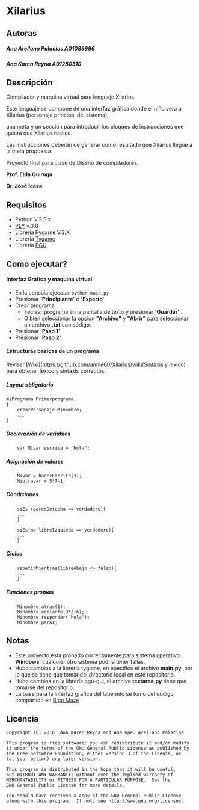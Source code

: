 # Xilarius

## Autoras
##### Ana Arellano Palacios A01089996
##### Ana Karen Reyna A01280310

## Descripción
Compilador y maquina virtual para lenguaje Xilarius.

Este lenguaje se compone de una interfaz gráfica donde el niño vera a Xilarius (personaje principal del sistema), 

una meta y un sección para introducir los bloques de instrucciones que quiera que Xilarius realice. 

Las instrucciones deberán de generar como resultado que Xilarius llegue a la meta propuesta.

Proyecto final para clase de Diseño de compiladores.

__Prof. Elda Quiroga__

__Dr. José Icaza__

## Requisitos
- Python V.3.5.x
- [PLY](https://github.com/dabeaz/ply) v.3.8
- Libreria [Pygame](http://www.pygame.org/) V.3.X
- Libreria [Tygame](http://www.pygame.org/project-Tygame+-+GUI+Project-2081-.html)
- Libreria [PGU](https://github.com/parogers/pgu)

## Como ejecutar?

#### Interfaz Grafica y maquina virtual
- En la consola ejecutar
` python main.py `
- Presionar __'Principiante'__ o __'Experto'__
- Crear programa
    * Teclear programa en la pantalla de texto y presionar __'Guardar'__ .
    * O bien seleccionar la opción __"Archivo"__ y __"Abrir"__ para seleccionar un archivo __.txt__ con código.
- Presionar __'Paso 1'__
- Presionar __'Paso 2'__

#### Estructuras basicas de un programa
Revisar [Wiki](https://github.com/annie60/Xilarius/wiki/Sintaxis y lexico) para obtener léxico y sintaxis correctos.
##### Layout __obligatorio__

```
miPrograma Primerprograma;
{
    crearPersonaje Minombre;
    ...
}
```
##### Declaración de variables
```
    var Mivar escrita = "hola";
```
##### Asignación de valores
```
    Mivar = hacerEscrita(3);
    Miotravar = 5*7-1;
```
##### Condiciones
```
    siEs (paredDerecha == verdadero){
    ...
    }
```

```
    siEs(no libreIzquieda == verdadero){
    ...
    }
```
##### Ciclos
```
    repetirMientras(libreAbajo <> falso){
    ...
    }
```
##### Funciones propias
```
    Minombre.atras(1);
    Minombre.adelante(3*2+6);
    Minombre.responder("hola");
    Minombre.parar;
```
## Notas
* Este proyecto esta probado correctamente para sistema operativo **Windows**, cualquier otro sistema podria tener fallas.
* Hubo cambios a la librería tygame, en epecífico el archivo __main.py__ ,por lo que se tiene que tomar del directorio local en este repositorio.
* Hubo cambios en la librería pgu-gui, el archivo __textarea.py__ tiene que tomarse del repositorio.
* La base para la interfaz grafica del laberinto se tomo del codigo compartido en [Bipo Maze](http://www.pygame.org/project-Bipo+Maze-2159-.html)

## Licencia

    Copyright (C) 2016  Ana Karen Reyna and Ana Gpe. Arellano Palacios

    This program is free software: you can redistribute it and/or modify
    it under the terms of the GNU General Public License as published by
    the Free Software Foundation, either version 3 of the License, or
    (at your option) any later version.

    This program is distributed in the hope that it will be useful,
    but WITHOUT ANY WARRANTY; without even the implied warranty of
    MERCHANTABILITY or FITNESS FOR A PARTICULAR PURPOSE.  See the
    GNU General Public License for more details.

    You should have received a copy of the GNU General Public License
    along with this program.  If not, see http://www.gnu.org/licenses.
